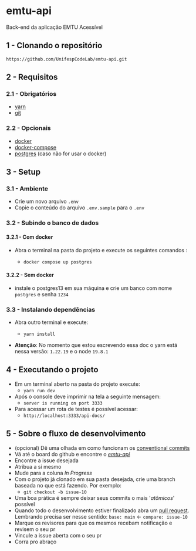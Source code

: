 # emtu-api

Back-end da aplicação EMTU Acessível

## 1 - Clonando o repositório

```
https://github.com/UnifespCodeLab/emtu-api.git
```

## 2 - Requisitos

### 2.1 - Obrigatórios

- [yarn](https://yarnpkg.com/)
- [git](https://git-scm.com/)

### 2.2 - Opcionais

- [docker](https://www.docker.com/)
- [docker-compose](https://docs.docker.com/compose/)
- [postgres](https://www.postgresql.org/) (caso não for usar o docker)

## 3 - Setup

### 3.1 - Ambiente

- Crie um novo arquivo `.env`
- Copie o conteúdo do arquivo `.env.sample` para o `.env`

### 3.2 - Subindo o banco de dados

#### 3.2.1 - Com docker

- Abra o terminal na pasta do projeto e execute os seguintes comandos :

  - `docker compose up postgres`

#### 3.2.2 - Sem docker

- instale o postgres13 em sua máquina e crie um banco com nome `postgres` e senha `1234`

### 3.3 - Instalando dependências

- Abra outro terminal e execute:

  - `yarn install`

- <b>Atenção</b>: No momento que estou escrevendo essa doc o yarn está nessa versão: `1.22.19` e o node `19.8.1`

## 4 - Executando o projeto

- Em um terminal aberto na pasta do projeto execute:
  - `yarn run dev`
- Após o console deve imprimir na tela a seguinte mensagem:
  - `server is running on port 3333`
- Para acessar um rota de testes é possível acessar:
  - `http://localhost:3333/api-docs/`

## 5 - Sobre o fluxo de desenvolvimento

- (opcional) Dê uma olhada em como funcionam os [conventional commits](https://www.conventionalcommits.org/en/v1.0.0/)
- Vá até o board do github e encontre o [_emtu-api_](https://github.com/orgs/UnifespCodeLab/projects/5/views/1)
- Encontre a issue desejada
- Atribua a si mesmo
- Mude para a coluna _In Progress_
- Com o projeto já clonado em sua pasta desejada, crie uma branch baseada no que está fazendo. Por exemplo:
  - `git checkout -b issue-10`
- Uma boa prática é sempre deixar seus commits o mais '_atômicos_' possível
- Quando todo o desenvolvimento estiver finalizado abra um [pull request](https://github.com/UnifespCodeLab/emtu-api/compare). Lembrando precisa ser nesse sentido: `base: main` <- `compare: issue-10`
- Marque os revisores para que os mesmos recebam notificação e revisem o seu pr
- Vincule a issue aberta com o seu pr
- Corra pro abraço
